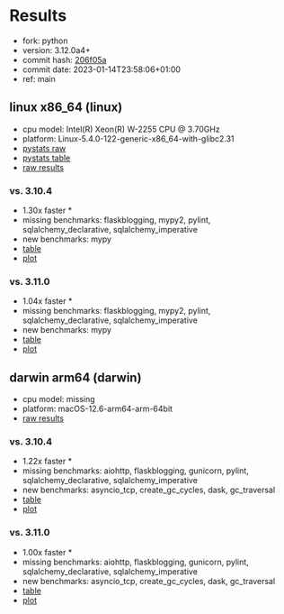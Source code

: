 # Results

- fork: python
- version: 3.12.0a4+
- commit hash: [206f05a](https://github.com/python/cpython/commit/206f05a)
- commit date: 2023-01-14T23:58:06+01:00
- ref: main

## linux x86_64 (linux)

- cpu model: Intel(R) Xeon(R) W-2255 CPU @ 3.70GHz
- platform: Linux-5.4.0-122-generic-x86_64-with-glibc2.31
- [pystats raw](bm-20230114-linux-x86_64-python-main-3.12.0a4%2B-206f05a-pystats.json)
- [pystats table](bm-20230114-linux-x86_64-python-main-3.12.0a4%2B-206f05a-pystats.md)
- [raw results](bm-20230114-linux-x86_64-python-main-3.12.0a4%2B-206f05a.json)

### vs. 3.10.4

- 1.30x faster \*
- missing benchmarks: flaskblogging, mypy2, pylint, sqlalchemy_declarative, sqlalchemy_imperative
- new benchmarks: mypy
- [table](bm-20230114-linux-x86_64-python-main-3.12.0a4%2B-206f05a-vs-3.10.4.md)
- [plot](bm-20230114-linux-x86_64-python-main-3.12.0a4%2B-206f05a-vs-3.10.4.png)

### vs. 3.11.0

- 1.04x faster \*
- missing benchmarks: flaskblogging, mypy2, pylint, sqlalchemy_declarative, sqlalchemy_imperative
- new benchmarks: mypy
- [table](bm-20230114-linux-x86_64-python-main-3.12.0a4%2B-206f05a-vs-3.11.0.md)
- [plot](bm-20230114-linux-x86_64-python-main-3.12.0a4%2B-206f05a-vs-3.11.0.png)

## darwin arm64 (darwin)

- cpu model: missing
- platform: macOS-12.6-arm64-arm-64bit
- [raw results](bm-20230114-darwin-arm64-python-main-3.12.0a4%2B-206f05a.json)

### vs. 3.10.4

- 1.22x faster \*
- missing benchmarks: aiohttp, flaskblogging, gunicorn, pylint, sqlalchemy_declarative, sqlalchemy_imperative
- new benchmarks: asyncio_tcp, create_gc_cycles, dask, gc_traversal
- [table](bm-20230114-darwin-arm64-python-main-3.12.0a4%2B-206f05a-vs-3.10.4.md)
- [plot](bm-20230114-darwin-arm64-python-main-3.12.0a4%2B-206f05a-vs-3.10.4.png)

### vs. 3.11.0

- 1.00x faster \*
- missing benchmarks: aiohttp, flaskblogging, gunicorn, pylint, sqlalchemy_declarative, sqlalchemy_imperative
- new benchmarks: asyncio_tcp, create_gc_cycles, dask, gc_traversal
- [table](bm-20230114-darwin-arm64-python-main-3.12.0a4%2B-206f05a-vs-3.11.0.md)
- [plot](bm-20230114-darwin-arm64-python-main-3.12.0a4%2B-206f05a-vs-3.11.0.png)

